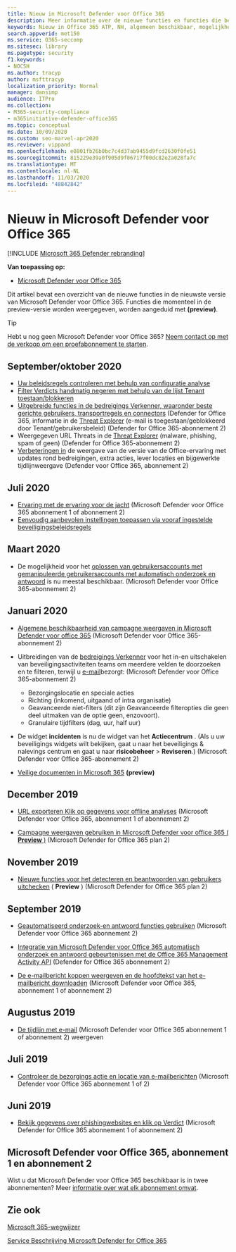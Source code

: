 ```yaml
---
title: Nieuw in Microsoft Defender voor Office 365
description: Meer informatie over de nieuwe functies en functies die beschikbaar zijn in de nieuwste versie van Microsoft Defender voor Office 365.
keywords: Nieuw in Office 365 ATP, NH, algemeen beschikbaar, mogelijkheden, beschikbaar, nieuw
search.appverid: met150
ms.service: O365-seccomp
ms.sitesec: library
ms.pagetype: security
f1.keywords:
- NOCSH
ms.author: tracyp
author: msfttracyp
localization_priority: Normal
manager: dansimp
audience: ITPro
ms.collection:
- M365-security-compliance
- m365initiative-defender-office365
ms.topic: conceptual
ms.date: 10/09/2020
ms.custom: seo-marvel-apr2020
ms.reviewer: vippand
ms.openlocfilehash: e0801fb26b0bc7c4d37ab9455d9fcd2630f0fe51
ms.sourcegitcommit: 815229e39a0f905d9f06717f00dc82e2a028fa7c
ms.translationtype: MT
ms.contentlocale: nl-NL
ms.lasthandoff: 11/03/2020
ms.locfileid: "48842842"
---
```

# <a name="whats-new-in-microsoft-defender-for-office-365"></a>Nieuw in Microsoft Defender voor Office 365

[!INCLUDE [Microsoft 365 Defender rebranding](../includes/microsoft-defender-for-office.md)]


**Van toepassing op:**

- [Microsoft Defender voor Office 365](office-365-atp.md)

Dit artikel bevat een overzicht van de nieuwe functies in de nieuwste versie van Microsoft Defender voor Office 365. Functies die momenteel in de preview-versie worden weergegeven, worden aangeduid met **(preview)**.

> [!TIP]
> Hebt u nog geen Microsoft Defender voor Office 365? [Neem contact op met de verkoop om een proefabonnement te starten](https://go.microsoft.com/fwlink/p/?LinkId=518644).

## <a name="septemberoctober-2020"></a>September/oktober 2020 

- [Uw beleidsregels controleren met behulp van configuratie analyse](configuration-analyzer-for-security-policies.md)
- [Filter Verdicts handmatig negeren met behulp van de lijst Tenant toestaan/blokkeren](tenant-allow-block-list.md)
- [Uitgebreide functies in de bedreigings Verkenner, waaronder beste gerichte gebruikers, transportregels en connectors](threat-explorer.md#new-features-in-threat-explorer-and-real-time-detections) (Defender for Office 365, informatie in de [Threat Explorer](threat-explorer.md) (e-mail is toegestaan/geblokkeerd door Tenant/gebruikersbeleid) (Defender for Office 365-abonnement 2)
- Weergegeven URL Threats in de [Threat Explorer](threat-explorer.md#threats-in-urls) (malware, phishing, spam of geen) (Defender for Office 365-abonnement 2)
- [Verbeteringen in](threat-explorer.md#improvements-to-threat-hunting-experience-upcoming) de weergave van de versie van de Office-ervaring met updates rond bedreigingen, extra acties, lever locaties en bijgewerkte tijdlijnweergave (Defender voor Office 365, abonnement 2)

## <a name="julyaugust-2020"></a>Juli 2020 

- [Ervaring met de ervaring voor de jacht](threat-explorer.md#experience-improvements-to-threat-explorer-and-real-time-detections) (Microsoft Defender voor Office 365 abonnement 1 of abonnement 2)
- [Eenvoudig aanbevolen instellingen toepassen via vooraf ingestelde beveiligingsbeleidsregels](preset-security-policies.md) 

## <a name="marchapril-2020"></a>Maart 2020

- De mogelijkheid voor het [oplossen van gebruikersaccounts met gemanipuleerde gebruikersaccounts met automatisch onderzoek en antwoord](https://docs.microsoft.com/microsoft-365/security/office-365-security/address-compromised-users-quickly?view=o365-worldwide) is nu meestal beschikbaar. (Microsoft Defender voor Office 365-abonnement 2)

## <a name="januaryfebruary-2020"></a>Januari 2020

- [Algemene beschikbaarheid van campagne weergaven in Microsoft Defender voor office 365](campaigns.md) (Microsoft Defender voor Office 365-abonnement 2)
- Uitbreidingen van de [bedreigings Verkenner](threat-explorer.md) voor het in-en uitschakelen van beveiligingsactiviteiten teams om meerdere velden te doorzoeken en te filteren, terwijl u [e-mail](investigate-malicious-email-that-was-delivered.md)bezorgt: (Microsoft Defender voor Office 365-abonnement 2)
    - Bezorgingslocatie en speciale acties
    - Richting (inkomend, uitgaand of intra organisatie)
    - Geavanceerde niet-filters (dit zijn Geavanceerde filteropties die geen deel uitmaken van de optie geen, enzovoort).
    - Granulaire tijdfilters (dag, uur, half uur) 

- De widget **incidenten** is nu de widget van het **Actiecentrum** . (Als u uw beveiligings widgets wilt bekijken, gaat u naar het beveiligings & nalevings centrum en gaat u naar **risicobeheer**  >  **Reviseren**.) (Microsoft Defender voor Office 365-abonnement 2)

- [Veilige documenten in Microsoft 365](https://docs.microsoft.com/microsoft-365/security/office-365-security/safe-docs) **(preview)**

## <a name="december-2019"></a>December 2019

- [URL exporteren Klik op gegevens voor offline analyses](threat-explorer.md#new-features-in-threat-explorer-and-real-time-detections) (Microsoft Defender voor Office 365, abonnement 1 of abonnement 2)

- [Campagne weergaven gebruiken in Microsoft Defender voor office 365 ( **Preview** )](campaigns.md) (Microsoft Defender for Office 365 plan 2)

## <a name="november-2019"></a>November 2019

- [Nieuwe functies voor het detecteren en beantwoorden van gebruikers uitchecken](address-compromised-users-quickly.md) ( **Preview** ) (Microsoft Defender for Office 365 plan 2)

## <a name="september-2019"></a>September 2019

- [Geautomatiseerd onderzoek-en antwoord functies gebruiken](automated-investigation-response-office.md) (Microsoft Defender voor Office 365 abonnement 2)

- [Integratie van Microsoft Defender voor Office 365 automatisch onderzoek en antwoord gebeurtenissen met de Office 365 Management Activity API](https://docs.microsoft.com/office/office-365-management-api/office-365-management-activity-api-schema#office-365-advanced-threat-protection-and-threat-investigation-and-response-schema) (Defender for Office 365 abonnement 2)

- [De e-mailbericht koppen weergeven en de hoofdtekst van het e-mailbericht downloaden](investigate-malicious-email-that-was-delivered.md) (Microsoft Defender voor Office 365, abonnement 1 of abonnement 2)

## <a name="august-2019"></a>Augustus 2019

- [De tijdlijn met e-mail](investigate-malicious-email-that-was-delivered.md#view-the-timeline-of-your-email) (Microsoft Defender voor Office 365 abonnement 1 of abonnement 2) weergeven

## <a name="july-2019"></a>Juli 2019

- [Controleer de bezorgings actie en locatie van e-mailberichten](investigate-malicious-email-that-was-delivered.md#check-the-delivery-action-and-location) (Microsoft Defender voor Office 365 abonnement 1 of 2)

## <a name="june-2019"></a>Juni 2019

- [Bekijk gegevens over phishingwebsites en klik op Verdict](threat-explorer.md#view-data-about-phishing-urls-and-click-verdict) (Microsoft Defender for Office 365 abonnement 1 of abonnement 2)

## <a name="microsoft-defender-for-office-365-plan-1-and-plan-2"></a>Microsoft Defender voor Office 365, abonnement 1 en abonnement 2

Wist u dat Microsoft Defender voor Office 365 beschikbaar is in twee abonnementen? Meer [informatie over wat elk abonnement omvat](office-365-atp.md#microsoft-defender-for-office-365-plan-1-and-plan-2).

## <a name="see-also"></a>Zie ook

[Microsoft 365-wegwijzer](https://www.microsoft.com/microsoft-365/roadmap)

[Service Beschrijving Microsoft Defender for Office 365](https://docs.microsoft.com/office365/servicedescriptions/office-365-advanced-threat-protection-service-description)

